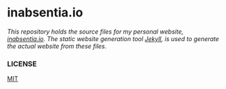 # inabsentia.io

_This repository holds the source files for my personal website, [inabsentia.io](https://inabsentia.io).
The static website generation tool [Jekyll](https://jekyllrb.com), is used to generate the actual website from these files._

### LICENSE

[MIT](LICENSE.md)
